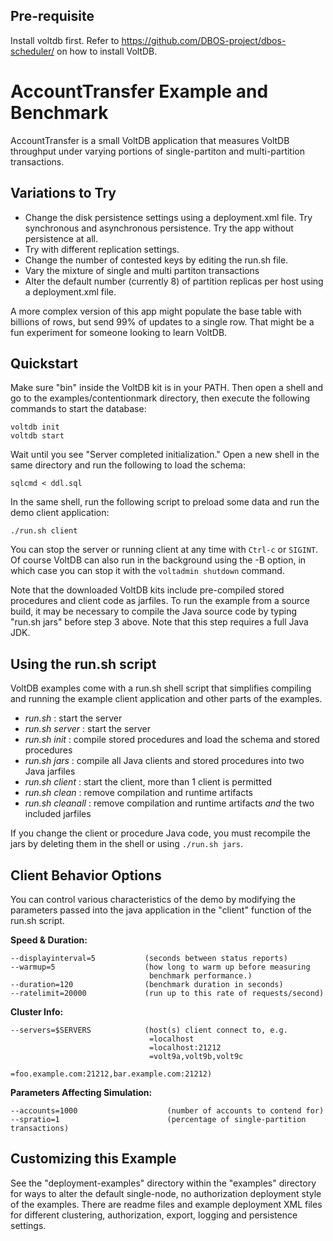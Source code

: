 
## Pre-requisite
Install voltdb first. Refer to https://github.com/DBOS-project/dbos-scheduler/ on how to install VoltDB.

# AccountTransfer Example and Benchmark
AccountTransfer is a small VoltDB application that measures VoltDB throughput under varying portions of single-partiton and multi-partition transactions.

Variations to Try
-----------

- Change the disk persistence settings using a deployment.xml file. Try synchronous and asynchronous persistence. Try the app without persistence at all.
- Try with different replication settings.
- Change the number of contested keys by editing the run.sh file.
- Vary the mixture of single and multi partiton transactions
- Alter the default number (currently 8) of partition replicas per host using a deployment.xml file.

A more complex version of this app might populate the base table with billions of rows, but send 99% of updates to a single row. That might be a fun experiment for someone looking to learn VoltDB.

Quickstart
---------------------------
Make sure "bin" inside the VoltDB kit is in your PATH.  Then open a shell and go to the examples/contentionmark directory, then execute the following commands to start the database:

    voltdb init
    voltdb start

Wait until you see "Server completed initialization."
Open a new shell in the same directory and run the following to load the schema:

    sqlcmd < ddl.sql

In the same shell, run the following script to preload some data and run the demo client application:

    ./run.sh client

You can stop the server or running client at any time with `Ctrl-c` or `SIGINT`.  Of course VoltDB can also run in the background using the -B option, in which case you can stop it with the `voltadmin shutdown` command.

Note that the downloaded VoltDB kits include pre-compiled stored procedures and client code as jarfiles. To run the example from a source build, it may be necessary to compile the Java source code by typing "run.sh jars" before step 3 above. Note that this step requires a full Java JDK.

Using the run.sh script
---------------------------
VoltDB examples come with a run.sh shell script that simplifies compiling and running the example client application and other parts of the examples.
- *run.sh* : start the server
- *run.sh server* : start the server
- *run.sh init* : compile stored procedures and load the schema and stored procedures
- *run.sh jars* : compile all Java clients and stored procedures into two Java jarfiles
- *run.sh client* : start the client, more than 1 client is permitted
- *run.sh clean* : remove compilation and runtime artifacts
- *run.sh cleanall* : remove compilation and runtime artifacts *and* the two included jarfiles

If you change the client or procedure Java code, you must recompile the jars by deleting them in the shell or using `./run.sh jars`.

Client Behavior Options
---------------------------
You can control various characteristics of the demo by modifying the parameters passed into the java application in the "client" function of the run.sh script.

**Speed & Duration:**

    --displayinterval=5           (seconds between status reports)
    --warmup=5                    (how long to warm up before measuring
                                   benchmark performance.)
    --duration=120                (benchmark duration in seconds)
    --ratelimit=20000             (run up to this rate of requests/second)

**Cluster Info:**

    --servers=$SERVERS            (host(s) client connect to, e.g.
                                   =localhost
                                   =localhost:21212
                                   =volt9a,volt9b,volt9c
                                   =foo.example.com:21212,bar.example.com:21212)

**Parameters Affecting Simulation:**

    --accounts=1000                    (number of accounts to contend for)
    --spratio=1                        (percentage of single-partition transactions)


Customizing this Example
---------------------------
See the "deployment-examples" directory within the "examples" directory for ways to alter the default single-node, no authorization deployment style of the examples. There are readme files and example deployment XML files for different clustering, authorization, export, logging and persistence settings.
